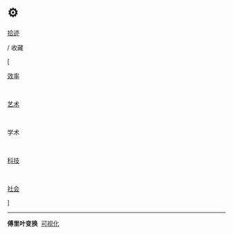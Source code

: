 # ⚙️


<div class="nav-tab">
  <a href="../../cages"><p class="not">拾迹</p></a>
  <p class="now">/&nbsp;收藏</p>
</div>

<div class="nav-tab">
  <p class="bord">[</p>
  <a href="../tool"><p class="not">效率</p></a>&nbsp;
  <a href="../tool-art"><p class="not">艺术</p></a>&nbsp;
  <p class="now">学术</p></a>&nbsp;
  <a href="../tool-dev"><p class="not">科技</p></a>&nbsp;
  <a href="../tool-social"><p class="not">社会</p></a>
  <p class="bord">]</p>
</div>

---

<div class="little-box">
  <div class="little-box-cover">
    <span class="image-description"><b>傅里叶变换</b>&nbsp;
      <a href="https://www.bilibili.com/video/BV1L34y1o7gu" target="_blank">可视化</a>
    </span>
  </div>
</div>


